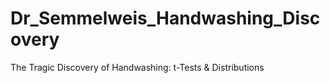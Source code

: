 # Dr_Semmelweis_Handwashing_Discovery
The Tragic Discovery of Handwashing: t-Tests &amp; Distributions
